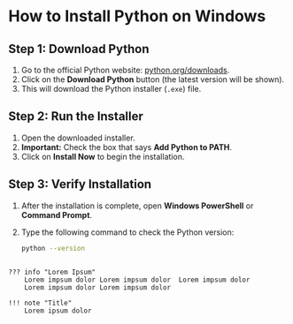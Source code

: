 # How to Install Python on Windows

## Step 1: Download Python

1. Go to the official Python website: [python.org/downloads](https://www.python.org/downloads/).
2. Click on the **Download Python** button (the latest version will be shown).
3. This will download the Python installer (`.exe`) file.

## Step 2: Run the Installer

1. Open the downloaded installer.
2. **Important:** Check the box that says **Add Python to PATH**.
3. Click on **Install Now** to begin the installation.

## Step 3: Verify Installation

1. After the installation is complete, open **Windows PowerShell** or **Command Prompt**.
2. Type the following command to check the Python version:

   ```bash
   python --version
```

??? info "Lorem Ipsum"
    Lorem impsum dolor Lorem impsum dolor  Lorem impsum dolor 
    Lorem impsum dolor Lorem impsum dolor

!!! note "Title"
    Lorem ipsum dolor


